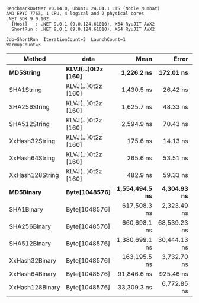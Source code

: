 ```

BenchmarkDotNet v0.14.0, Ubuntu 24.04.1 LTS (Noble Numbat)
AMD EPYC 7763, 1 CPU, 4 logical and 2 physical cores
.NET SDK 9.0.102
  [Host]   : .NET 9.0.1 (9.0.124.61010), X64 RyuJIT AVX2
  ShortRun : .NET 9.0.1 (9.0.124.61010), X64 RyuJIT AVX2

Job=ShortRun  IterationCount=3  LaunchCount=1  
WarmupCount=3  

```
| Method          | data                | Mean           | Error        | StdDev      | Min            | Max            | Gen0   | Allocated |
|---------------- |-------------------- |---------------:|-------------:|------------:|---------------:|---------------:|-------:|----------:|
| **MD5String**       | **KLVJ(...)0t2z [160]** |     **1,226.2 ns** |    **172.01 ns** |     **9.43 ns** |     **1,215.4 ns** |     **1,233.0 ns** | **0.0668** |    **1128 B** |
| SHA1String      | KLVJ(...)0t2z [160] |     1,430.5 ns |     26.42 ns |     1.45 ns |     1,428.9 ns |     1,431.8 ns | 0.0839 |    1416 B |
| SHA256String    | KLVJ(...)0t2z [160] |     1,625.7 ns |     48.33 ns |     2.65 ns |     1,623.4 ns |     1,628.6 ns | 0.1106 |    1856 B |
| SHA512String    | KLVJ(...)0t2z [160] |     2,594.9 ns |     70.43 ns |     3.86 ns |     2,590.5 ns |     2,598.0 ns | 0.1907 |    3240 B |
| XxHash32String  | KLVJ(...)0t2z [160] |       175.6 ns |     14.13 ns |     0.77 ns |       175.0 ns |       176.5 ns | 0.0348 |     584 B |
| XxHash64String  | KLVJ(...)0t2z [160] |       265.6 ns |     53.51 ns |     2.93 ns |       262.2 ns |       267.8 ns | 0.0434 |     728 B |
| XxHash128String | KLVJ(...)0t2z [160] |       482.9 ns |     59.33 ns |     3.25 ns |       480.6 ns |       486.6 ns | 0.0668 |    1128 B |
| **MD5Binary**       | **Byte[1048576]**       | **1,554,494.5 ns** |  **4,304.93 ns** |   **235.97 ns** | **1,554,262.8 ns** | **1,554,734.6 ns** |      **-** |      **41 B** |
| SHA1Binary      | Byte[1048576]       |   617,508.3 ns |  2,323.49 ns |   127.36 ns |   617,380.2 ns |   617,634.9 ns |      - |      49 B |
| SHA256Binary    | Byte[1048576]       |   660,698.1 ns | 68,539.23 ns | 3,756.87 ns |   658,313.4 ns |   665,028.8 ns |      - |      57 B |
| SHA512Binary    | Byte[1048576]       | 1,380,699.1 ns | 30,444.13 ns | 1,668.75 ns | 1,379,538.1 ns | 1,382,611.4 ns |      - |      89 B |
| XxHash32Binary  | Byte[1048576]       |   163,195.5 ns |  3,732.70 ns |   204.60 ns |   163,004.4 ns |   163,411.3 ns |      - |      32 B |
| XxHash64Binary  | Byte[1048576]       |    91,846.6 ns |    925.46 ns |    50.73 ns |    91,788.3 ns |    91,880.7 ns |      - |      32 B |
| XxHash128Binary | Byte[1048576]       |    33,309.3 ns |  6,772.85 ns |   371.24 ns |    32,880.6 ns |    33,524.4 ns |      - |      40 B |
